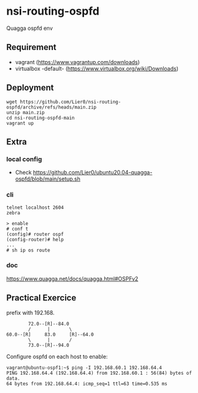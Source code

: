 # nsi-routing-ospfd
Quagga ospfd env

## Requirement
* vagrant (https://www.vagrantup.com/downloads)
* virtualbox -default- (https://www.virtualbox.org/wiki/Downloads)

## Deployment
```
wget https://github.com/Lier0/nsi-routing-ospfd/archive/refs/heads/main.zip
unzip main.zip
cd nsi-routing-ospfd-main
vagrant up
```

## Extra
### local config
* Check https://github.com/Lier0/ubuntu20.04-quagga-ospfd/blob/main/setup.sh

### cli
```
telnet localhost 2604
zebra

> enable
# conf t
(config)# router ospf
(config-router)# help
...
# sh ip os route
```

### doc
https://www.quagga.net/docs/quagga.html#OSPFv2

## Practical Exercice
prefix with 192.168.
```
        72.0--[R]--84.0
        /      |       \
60.0--[R]     83.0     [R]--64.0
        \      |       /
        73.0--[R]--94.0

```

Configure ospfd on each host to enable:
```
vagrant@ubuntu-ospf1:~$ ping -I 192.168.60.1 192.168.64.4
PING 192.168.64.4 (192.168.64.4) from 192.168.60.1 : 56(84) bytes of data.
64 bytes from 192.168.64.4: icmp_seq=1 ttl=63 time=0.535 ms
```
